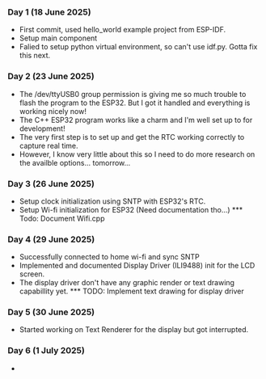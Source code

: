### Day 1 (18 June 2025)
- First commit, used hello_world example project from ESP-IDF.
- Setup main component
- Falied to setup python virtual environment, so can't use idf.py. Gotta fix this next.


### Day 2 (23 June 2025)
- The /dev/ttyUSB0 group permission is giving me so much trouble to flash the program to the ESP32. But I got it handled and everything is working nicely now!
- The C++ ESP32 program works like a charm and I'm well set up to for development!
- The very first step is to set up and get the RTC working correctly to capture real time.
- However, I know very little about this so I need to do more research on the availble options... tomorrow...


### Day 3 (26 June 2025)
- Setup clock initialization using SNTP with ESP32's RTC.
- Setup Wi-fi initialization for ESP32 (Need documentation tho...)
*** Todo: Document Wifi.cpp


### Day 4 (29 June 2025)
- Successfully connected to home wi-fi and sync SNTP 
- Implemented and documented Display Driver (ILI9488) init for the LCD screen.
- The display driver don't have any graphic render or text drawing capabillity yet.
*** TODO: Implement text drawing for display driver


### Day 5 (30 June 2025)
- Started working on Text Renderer for the display but got interrupted.


### Day 6 (1 July 2025)
- 